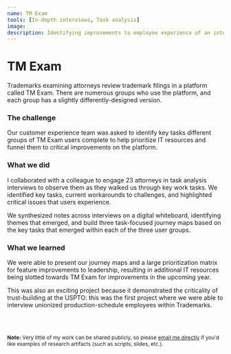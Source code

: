 ```yaml
---
name: TM Exam
tools: [In-depth interviews, Task analysis]
image: 
description: Identifying improvements to employee experience of an internal trademark examination platform.
---
```


# TM Exam

Trademarks examining attorneys review trademark filings in a platform called TM Exam. There are numerous groups who use the platform, and each group has a slightly differently-designed version.

### The challenge

Our customer experience team was asked to identify key tasks different groups of TM Exam users complete to help prioritize IT resources and funnel them to critical improvements on the platform.

### What we did 

I collaborated with a colleague to engage 23 attorneys in task analysis interviews to observe them as they walked us through key work tasks. We identified key tasks, current workarounds to challenges, and highlighted critical issues that users experience. 

We synthesized notes across interviews on a digital whiteboard, identifying themes that emerged, and build three task-focused journey maps based on the key tasks that emerged within each of the three user groups. 

### What we learned

We were able to present our journey maps and a large prioritization matrix for feature improvements to leadership, resulting in additional IT resources being slotted towards TM Exam for improvements in the upcoming year. 

 This was also an exciting project because it demonstrated the criticality of trust-building at the USPTO: this was the first project where we were able to interview unionized production-schedule employees within Trademarks.

<br>

<br>



<p style="font-size: 12px;"><b>Note:</b> Very little of my work can be shared publicly, so please <a href="mailto:roya.moussapour@gmail.com">email me directly</a> if you'd like examples of research artifacts (such as scripts, slides, etc.).</p>
